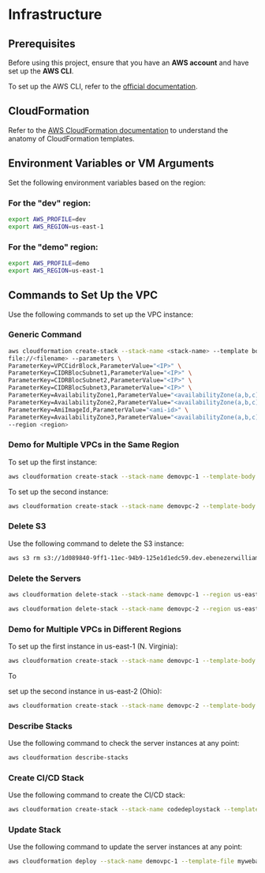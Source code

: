 # Infrastructure

## Prerequisites

Before using this project, ensure that you have an **AWS account** and have set up the **AWS CLI**.

To set up the AWS CLI, refer to the [official documentation](https://docs.aws.amazon.com/cli/latest/userguide/cli-chap-configure.html).

## CloudFormation

Refer to the [AWS CloudFormation documentation](https://docs.aws.amazon.com/AWSCloudFormation/latest/UserGuide/template-anatomy.html) to understand the anatomy of CloudFormation templates.

## Environment Variables or VM Arguments

Set the following environment variables based on the region:

### For the "dev" region:

```bash
export AWS_PROFILE=dev
export AWS_REGION=us-east-1
```

### For the "demo" region:

```bash
export AWS_PROFILE=demo
export AWS_REGION=us-east-1
```

## Commands to Set Up the VPC

Use the following commands to set up the VPC instance:

### Generic Command

```bash
aws cloudformation create-stack --stack-name <stack-name> --template body \
file://<filename> --parameters \
ParameterKey=VPCCidrBlock,ParameterValue="<IP>" \
ParameterKey=CIDRBlocSubnet1,ParameterValue="<IP>" \
ParameterKey=CIDRBlocSubnet2,ParameterValue="<IP>" \
ParameterKey=CIDRBlocSubnet3,ParameterValue="<IP>" \
ParameterKey=AvailabilityZone1,ParameterValue="<availabilityZone(a,b,c)>" \
ParameterKey=AvailabilityZone2,ParameterValue="<availabilityZone(a,b,c)>" \
ParameterKey=AmiImageId,ParameterValue="<ami-id>" \
ParameterKey=AvailabilityZone3,ParameterValue="<availabilityZone(a,b,c)>" \
--region <region>
```

### Demo for Multiple VPCs in the Same Region

To set up the first instance:

```bash
aws cloudformation create-stack --stack-name demovpc-1 --template-body file://mywebapp-infra.yml --parameters ParameterKey=DNSDomain,ParameterValue="prod.ebenezerwilliams.me." ParameterKey=EnvRunning,ParameterValue="prod" ParameterKey=AmiImageId,ParameterValue="ami-05ae6c450a784f9c6" ParameterKey=VPCCidrBlock,ParameterValue="10.2.0.0/16" ParameterKey=CIDRBlocSubnet1,ParameterValue="10.2.1.0/24" ParameterKey=CIDRBlocSubnet2,ParameterValue="10.2.2.0/24" ParameterKey=CIDRBlocSubnet3,ParameterValue="10.2.3.0/24" ParameterKey=AvailabilityZone1,ParameterValue="a" ParameterKey=AvailabilityZone2,ParameterValue="b" ParameterKey=AvailabilityZone3,ParameterValue="c" --region us-east-1 --capabilities CAPABILITY_NAMED_IAM
```

To set up the second instance:

```bash
aws cloudformation create-stack --stack-name demovpc-2 --template-body file://mywebapp-infra.yml --parameters ParameterKey=DNSDomain,ParameterValue="prod.ebenezerwilliams.me." ParameterKey=EnvRunning,ParameterValue="prod" ParameterKey=AmiImageId,ParameterValue="ami-05ae6c450a784f9c6" ParameterKey=VPCCidrBlock,ParameterValue="10.2.0.0/16" ParameterKey=CIDRBlocSubnet1,ParameterValue="10.2.1.0/24" ParameterKey=CIDRBlocSubnet2,ParameterValue="10.2.2.0/24" ParameterKey=CIDRBlocSubnet3,ParameterValue="10.2.3.0/24" ParameterKey=AvailabilityZone1,ParameterValue="a" ParameterKey=AvailabilityZone2,ParameterValue="b" ParameterKey=AvailabilityZone3,ParameterValue="c" --region us-east-1 --capabilities CAPABILITY_NAMED_IAM
```

### Delete S3

Use the following command to delete the S3 instance:

```bash
aws s3 rm s3://1d089840-9ff1-11ec-94b9-125e1d1edc59.dev.ebenezerwilliams.me --recursive
```

### Delete the Servers

```bash
aws cloudformation delete-stack --stack-name demovpc-1 --region us-east-1
```

```bash
aws cloudformation delete-stack --stack-name demovpc-2 --region us-east-1
```

### Demo for Multiple VPCs in Different Regions

To set up the first instance in us-east-1 (N. Virginia):

```bash
aws cloudformation create-stack --stack-name demovpc-1 --template-body file://mywebapp-infra.yml --parameters ParameterKey=DNSDomain,ParameterValue="prod.ebenezerwilliams.me." ParameterKey=EnvRunning,ParameterValue="prod" ParameterKey=AmiImageId,ParameterValue="ami-0535925c33eb26de3" ParameterKey=VPCCidrBlock,ParameterValue="10.2.0.0/16" ParameterKey=CIDRBlocSubnet1,ParameterValue="10.2.1.0/24" ParameterKey=CIDRBlocSubnet2,ParameterValue="10.2.2.0/24" ParameterKey=CIDRBlocSubnet3,ParameterValue="10.2.3.0/24" ParameterKey=AvailabilityZone1,ParameterValue="a" ParameterKey=AvailabilityZone2,ParameterValue="b" ParameterKey=AvailabilityZone3,ParameterValue="c" --region us-east-1 --capabilities CAPABILITY_NAMED_IAM
```

To

 set up the second instance in us-east-2 (Ohio):

```bash
aws cloudformation create-stack --stack-name demovpc-2 --template-body file://mywebapp-infra.yml --parameters ParameterKey=AmiImageId,ParameterValue="ami-0000" ParameterKey=VPCCidrBlock,ParameterValue="10.2.0.0/16" ParameterKey=CIDRBlocSubnet1,ParameterValue="10.2.1.0/24" ParameterKey=CIDRBlocSubnet2,ParameterValue="10.2.2.0/24" ParameterKey=CIDRBlocSubnet3,ParameterValue="10.2.3.0/24" ParameterKey=AvailabilityZone1,ParameterValue="a" ParameterKey=AvailabilityZone2,ParameterValue="b" ParameterKey=AvailabilityZone3,ParameterValue="c" --region us-east-2
```

### Describe Stacks

Use the following command to check the server instances at any point:

```bash
aws cloudformation describe-stacks
```

### Create CI/CD Stack

Use the following command to create the CI/CD stack:

```bash
aws cloudformation create-stack --stack-name codedeploystack --template-body file://ci-cd-infra.yml --parameters ParameterKey=CodeDeployBucketName,ParameterValue="codedeploy.ebenezerwilliams.me" --region us-east-1 --profile=demo --capabilities CAPABILITY_NAMED_IAM
```

### Update Stack

Use the following command to update the server instances at any point:

```bash
aws cloudformation deploy --stack-name demovpc-1 --template-file mywebapp-infra.yml --capabilities CAPABILITY_NAMED_IAM
```